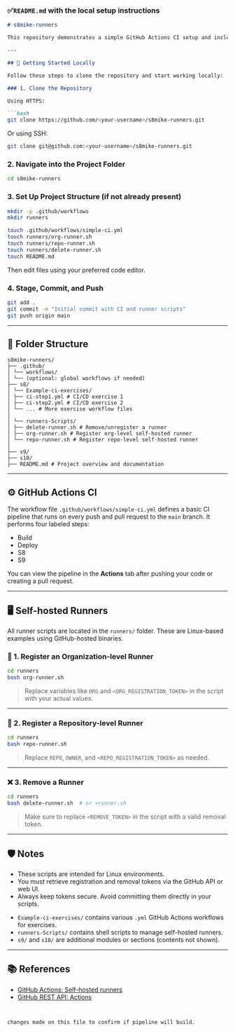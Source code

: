 ### ✅`README.md` with the local setup instructions

````markdown
# s8mike-runners

This repository demonstrates a simple GitHub Actions CI setup and includes scripts for managing self-hosted runners at both the organization and repository level.

---

## 🚀 Getting Started Locally

Follow these steps to clone the repository and start working locally:

### 1. Clone the Repository

Using HTTPS:

```bash
git clone https://github.com/<your-username>/s8mike-runners.git
````

Or using SSH:

```bash
git clone git@github.com:<your-username>/s8mike-runners.git
```

### 2. Navigate into the Project Folder

```bash
cd s8mike-runners
```

### 3. Set Up Project Structure (if not already present)

```bash
mkdir -p .github/workflows
mkdir runners

touch .github/workflows/simple-ci.yml
touch runners/org-runner.sh
touch runners/repo-runner.sh
touch runners/delete-runner.sh
touch README.md
```

Then edit files using your preferred code editor.

### 4. Stage, Commit, and Push

```bash
git add .
git commit -m "Initial commit with CI and runner scripts"
git push origin main
```

---

## 📁 Folder Structure

```
s8mike-runners/
├── .github/
│ └── workflows/
│ └── (optional: global workflows if needed)
├── s8/
│ └── Example-ci-exercises/
│ ├── ci-step1.yml # CI/CD exercise 1
│ ├── ci-step2.yml # CI/CD exercise 2
│ └── ... # More exercise workflow files
│
│ └── runners-Scripts/
│ ├── delete-runner.sh # Remove/unregister a runner
│ ├── org-runner.sh # Register org-level self-hosted runner
│ └── repo-runner.sh # Register repo-level self-hosted runner
│
├── s9/
├── s10/
├── README.md # Project overview and documentation

```

---

## ⚙️ GitHub Actions CI

The workflow file `.github/workflows/simple-ci.yml` defines a basic CI pipeline that runs on every push and pull request to the `main` branch. It performs four labeled steps:

* Build
* Deploy
* S8
* S9

You can view the pipeline in the **Actions** tab after pushing your code or creating a pull request.

---

## 🖥️ Self-hosted Runners

All runner scripts are located in the `runners/` folder. These are Linux-based examples using GitHub-hosted binaries.

### 🔧 1. Register an Organization-level Runner

```bash
cd runners
bash org-runner.sh
```

> Replace variables like `ORG` and `<ORG_REGISTRATION_TOKEN>` in the script with your actual values.

---

### 🔧 2. Register a Repository-level Runner

```bash
cd runners
bash repo-runner.sh
```

> Replace `REPO`, `OWNER`, and `<REPO_REGISTRATION_TOKEN>` as needed.

---

### ❌ 3. Remove a Runner

```bash
cd runners
bash delete-runner.sh  # or >runner.sh
```

> Make sure to replace `<REMOVE_TOKEN>` in the script with a valid removal token.

---

## 🛡️ Notes

* These scripts are intended for Linux environments.
* You must retrieve registration and removal tokens via the GitHub API or web UI.
* Always keep tokens secure. Avoid committing them directly in your scripts.

- `Example-ci-exercises/` contains various `.yml` GitHub Actions workflows for exercises.
- `runners-Scripts/` contains shell scripts to manage self-hosted runners.
- `s9/` and `s10/` are additional modules or sections (contents not shown).

---

## 📚 References

* [GitHub Actions: Self-hosted runners](https://docs.github.com/en/actions/hosting-your-own-runners)
* [GitHub REST API: Actions](https://docs.github.com/en/rest/actions)

```


changes made on this file to confirm if pipeline will build.